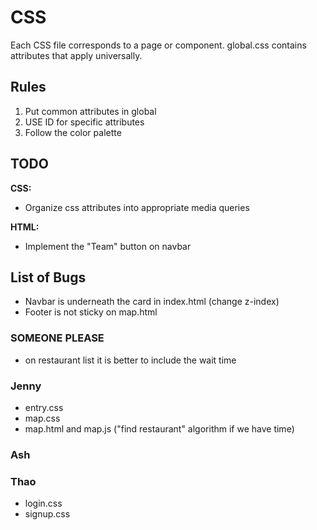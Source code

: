 
# CSS

Each CSS file corresponds to a page or component. 
global.css contains attributes that apply universally.

## Rules
1. Put common attributes in global
2. USE ID for specific attributes
3. Follow the color palette

## TODO

**CSS:**
- Organize css attributes into appropriate media queries

**HTML:**
- Implement the "Team" button on navbar

## List of Bugs
- Navbar is underneath the card in index.html (change z-index)
- Footer is not sticky on map.html







### SOMEONE PLEASE
- on restaurant list it is better to include the wait time


### Jenny
- entry.css
- map.css
- map.html and map.js ("find restaurant" algorithm if we have time)

### Ash


### Thao
- login.css
- signup.css